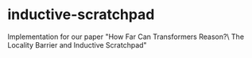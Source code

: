 # inductive-scratchpad
Implementation for our paper "How Far Can Transformers Reason?\\ The Locality Barrier and Inductive Scratchpad"
